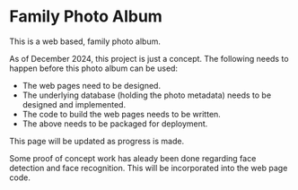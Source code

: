 # Family Photo Album
This is a web based, family photo album.

As of December 2024, this project is just a concept.  The following needs to happen before this photo album
can be used:

- The web pages need to be designed.
- The underlying database (holding the photo metadata) needs to be designed and implemented.
- The code to build the web pages needs to be written.
- The above needs to be packaged for deployment.

This page will be updated as progress is made.

Some proof of concept work has aleady been done regarding face detection and face recognition.  This will be 
incorporated into the web page code.
